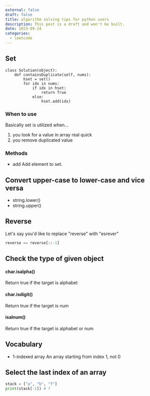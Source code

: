 ```yaml
---
external: false
draft: false
title: algorithm solving tips for python users
description: This post is a draft and won't be built.
date: 2023-09-24
categories:
  - leetcode
---
```


## Set

```
class Solution(object):
    def containsDuplicate(self, nums):
        hset = set()
        for idx in nums:
            if idx in hset:
                return True
            else:
                hset.add(idx)
```

### When to use

Basically set is utilized when...

1. you look for a value in array real quick
2. you remove duplicated value

### Methods

- add
  Add element to set.

## Convert upper-case to lower-case and vice versa

- string.lower()
- string.upper()

## Reverse

Let's say you'd like to replace "reverse" with "esrever"

```python
reverse == reverse[::-1]
```

## Check the type of given object

#### char.isalpha()

Return true if the target is alphabet

#### char.isdigit()

Return true if the target is num

#### isalnum()

Return true if the target is alphabet or num

## Vocabulary

- 1-indexed array
  An array starting from index 1, not 0

## Select the last index of an array

```python
stack = ["a", "b", "f"]
print(stack[-1]) # f
```
